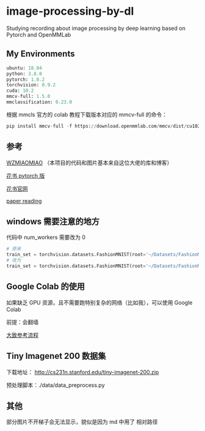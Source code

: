 # image-processing-by-dl

Studying recording about image processing by deep learning based on Pytorch and OpenMMLab

## My Environments

```python
ubuntu: 18.04
python: 3.8.0
pytorch: 1.8.2
torchvision: 0.9.2
cuda: 10.2
mmcv-full: 1.5.0
mmclassification: 0.23.0
```

根据 mmcls 官方的 colab 教程下载版本对应的 mmcv-full 的命令：

```python
pip install mmcv-full -f https://download.openmmlab.com/mmcv/dist/cu102/torch1.8.2/index.html 
```

## 参考

[WZMIAOMIAO](https://github.com/WZMIAOMIAO/deep-learning-for-image-processing) （本项目的代码和图片基本来自这位大佬的库和博客）

[花书 pytorch 版](https://tangshusen.me/Dive-into-DL-PyTorch/#/)

[花书官网](https://zh.d2l.ai/index.html) 

[paper reading](https://github.com/mli/paper-reading) 

## windows 需要注意的地方

代码中 num_workers 需要改为 0

```python
# 原来
train_set = torchvision.datasets.FashionMNIST(root='~/Datasets/FashionMNIST', train=True, download=True, transform=transform, num_workers=4)
# 改为
train_set = torchvision.datasets.FashionMNIST(root='~/Datasets/FashionMNIST', train=True, download=True, transform=transform, num_workers=0)
```

## Google Colab 的使用

如果缺乏 GPU 资源，且不需要跑特别复杂的网络（比如我），可以使用 Google Colab

前提：会翻墙

[大致参考流程](https://github.com/hucorz/image-processing-by-dl/blob/main/others/google_colab_example.ipynb)

## Tiny Imagenet 200 数据集

下载地址： http://cs231n.stanford.edu/tiny-imagenet-200.zip

预处理脚本：./data/data_preprocess.py

## 其他

部分图片不开梯子会无法显示，貌似是因为 md 中用了 相对路径

